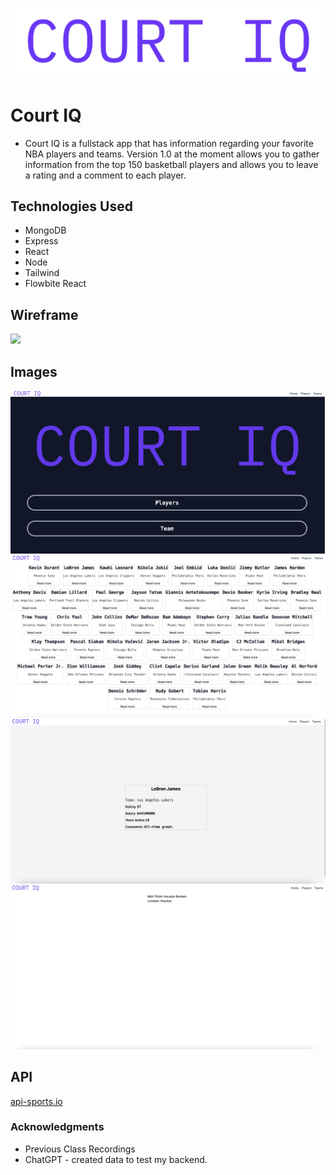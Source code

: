 
<p>
<img src="https://github.com/AddyRdz/CourtIQ_Backend/blob/main/public/images/court-iq-high-resolution-logo-transparent.png?raw=true">
</p>

# Court IQ
* Court IQ is a fullstack app that has information regarding your favorite NBA players and teams. Version 1.0 at the moment allows you to gather information from the top 150 basketball players and allows you to leave a rating and a comment to each player.

## Technologies Used
* MongoDB
* Express
* React
* Node
* Tailwind
* Flowbite React

## Wireframe
<img src="https://github.com/AddyRdz/CourtIQ_Frontend/blob/main/src/images/Screenshot%202024-10-23%20at%201.35.22%E2%80%AFPM.png?raw=true">

## Images
 <img src="https://github.com/AddyRdz/CourtIQ_Frontend/blob/main/src/images/Home.png?raw=true">
 <img src="https://github.com/AddyRdz/CourtIQ_Frontend/blob/main/src/images/Players.png?raw=true">
 <img src="https://github.com/AddyRdz/CourtIQ_Frontend/blob/main/src/images/Player_Info.png?raw=true">
 <img src="https://github.com/AddyRdz/CourtIQ_Frontend/blob/main/src/images/Team.png?raw=true">

## API
[api-sports.io](https://api-sports.io/documentation/nba/v2#tag/Teams/operation/get-teams)

### Acknowledgments
* Previous Class Recordings
* ChatGPT - created data to test my backend. 
